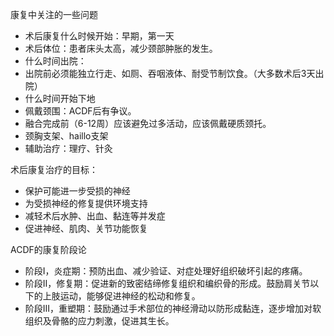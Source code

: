 康复中关注的一些问题
- 术后康复什么时候开始：早期，第一天
- 术后体位：患者床头太高，减少颈部肿胀的发生。
- 什么时间出院：
- 出院前必须能独立行走、如厕、吞咽液体、耐受节制饮食。（大多数术后3天出院）
- 什么时间开始下地
- 佩戴颈围：ACDF后有争议。
- 融合完成前（6-12周）应该避免过多活动，应该佩戴硬质颈托。
- 颈胸支架、haillo支架
- 辅助治疗：理疗、针灸

术后康复治疗的目标： 
- 保护可能进一步受损的神经 
- 为受损神经的修复提供环境支持 
- 减轻术后水肿、出血、黏连等并发症 
- 促进神经、肌肉、关节功能恢复 

ACDF的康复阶段论
- 阶段I，炎症期：预防出血、减少验证、对症处理好组织破坏引起的疼痛。 
- 阶段II，修复期：促进新的致密结缔修复组织和编织骨的形成。鼓励肩关节以下的上肢运动，能够促进神经的松动和修复。 
- 阶段III，重塑期：鼓励通过手术部位的神经滑动以防形成黏连，逐步增加对软组织及骨骼的应力刺激，促进其生长。 
